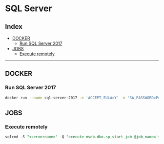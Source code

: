 # SQL Server

## Index

* [DOCKER](#DOCKER)
  * [Run SQL Server 2017](#Run-SQL-Server-2017)
* [JOBS](#JOBS)
  * [Execute remotely](#Execute-remotely)

---

## DOCKER

### Run SQL Server 2017

```bash
docker run --name sql-server-2017 -e 'ACCEPT_EULA=Y' -e 'SA_PASSWORD=P4$$w0rd12345' -p 1433:1433 -v /c/Temp/:/host/ -d microsoft/mssql-server-linux:2017-latest
```

## JOBS

### Execute remotely

```sql
sqlcmd -S "<servername>" -Q "execute msdb.dbo.sp_start_job @job_name='<job name>'"
```
